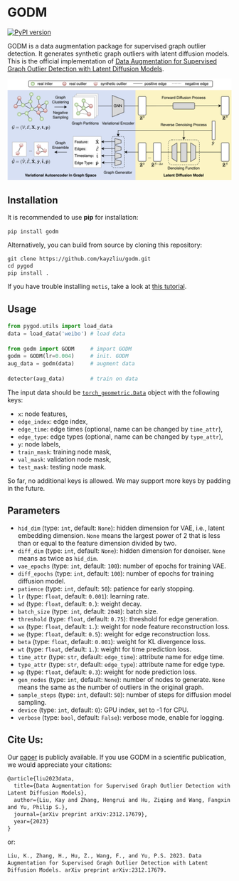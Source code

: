 # GODM

[![PyPI version](https://badge.fury.io/py/godm.svg)](https://badge.fury.io/py/godm)

GODM is a data augmentation package for supervised graph outlier detection. It generates synthetic graph outliers with latent diffusion models. This is the official implementation of [Data Augmentation for Supervised Graph Outlier Detection with Latent Diffusion Models](https://arxiv.org/abs/2312.17679).

<p align="center">
<img src="https://raw.githubusercontent.com/kayzliu/godm/master/modelfig.png"  alt="model architecture"/>
</p>

## Installation

It is recommended to use **pip** for installation:

```pip install godm```

Alternatively, you can build from source by cloning this repository:

```
git clone https://github.com/kayzliu/godm.git
cd pygod
pip install .
```

If you have trouble installing `metis`, take a look at [this tutorial](https://medium.com/@beppe2hd/a-simple-guide-to-set-up-pyg-with-metis-support-on-mac-and-linux-378e833d4de3).

## Usage

```python
from pygod.utils import load_data
data = load_data('weibo') # load data

from godm import GODM     # import GODM
godm = GODM(lr=0.004)     # init. GODM
aug_data = godm(data)     # augment data

detector(aug_data)        # train on data
```

The input data should be [`torch_geometric.Data`](https://pytorch-geometric.readthedocs.io/en/latest/generated/torch_geometric.data.Data.html#torch_geometric.data.Data) object with the following keys:

- `x`: node features,
- `edge_index`: edge index, 
- `edge_time`: edge times (optional, name can be changed by `time_attr`),
- `edge_type`: edge types (optional, name can be changed by `type_attr`), 
- `y`: node labels, 
- `train_mask`: training node mask, 
- `val_mask`: validation node mask, 
- `test_mask`: testing node mask.

So far, no additional keys is allowed. We may support more keys by padding in the future.

## Parameters

- ```hid_dim``` (type: `int`, default: `None`): hidden dimension for VAE, i.e., latent embedding dimension. `None` means the largest power of 2 that is less than or equal to the feature dimension divided by two.
- ```diff_dim``` (type: `int`, default: `None`): hidden dimension for denoiser. `None` means as twice as `hid_dim`.
- ```vae_epochs``` (type: `int`, default: `100`): number of epochs for training VAE.
- ```diff_epochs``` (type: `int`, default: `100`): number of epochs for training diffusion model.
- ```patience``` (type: `int`, default: `50`): patience for early stopping.
- ```lr``` (type: `float`, default: `0.001`): learning rate.
- ```wd``` (type: `float`, default: `0.`): weight decay.
- ```batch_size``` (type: `int`, default: `2048`): batch size.
- ```threshold``` (type: `float`, default: `0.75`): threshold for edge generation.
- ```wx``` (type: `float`, default: `1.`): weight for node feature reconstruction loss.
- ```we``` (type: `float`, default: `0.5`): weight for edge reconstruction loss.
- ```beta``` (type: `float`, default: `0.001`): weight for KL divergence loss.
- ```wt``` (type: `float`, default: `1.`): weight for time prediction loss.
- ```time_attr``` (type: `str`, default: `edge_time`): attribute name for edge time.
- ```type_attr``` (type: `str`, default: `edge_type`): attribute name for edge type.
- ```wp``` (type: `float`, default: `0.3`): weight for node prediction loss.
- ```gen_nodes``` (type: `int`, default: `None`): number of nodes to generate. `None` means the same as the number of outliers in the original graph.
- ```sample_steps``` (type: `int`, default: `50`): number of steps for diffusion model sampling.
- ```device``` (type: `int`, default: `0`): GPU index, set to -1 for CPU.
- ```verbose``` (type: `bool`, default: `False`): verbose mode, enable for logging.

## Cite Us:

Our [paper](https://arxiv.org/abs/2312.17679) is publicly available. If you use GODM in a scientific publication, we would appreciate your citations:

    @article{liu2023data,
      title={Data Augmentation for Supervised Graph Outlier Detection with Latent Diffusion Models},
      author={Liu, Kay and Zhang, Hengrui and Hu, Ziqing and Wang, Fangxin and Yu, Philip S.},
      journal={arXiv preprint arXiv:2312.17679},
      year={2023}
    }

or:

    Liu, K., Zhang, H., Hu, Z., Wang, F., and Yu, P.S. 2023. Data Augmentation for Supervised Graph Outlier Detection with Latent Diffusion Models. arXiv preprint arXiv:2312.17679.
    
## 
